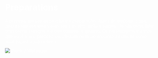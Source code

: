 <style>
    * { color:white; }
</style>

<script>

    import {storeSumario} from "$lib/ts/storeSumario";
    storeSumario.set([{"id":"Preparations"}]);

</script>

<span id="Preparations" />

# Preparations

A primeira metade da batalha é a preparação. Antes de qualquer coisa, discuta sua estratégia com seu parceiro: atribua papéis, decida como lidar com certos inimigos e o que comprar e quando. Os personagens e armas que você e seu parceiro escolheram no início afetarão a maneira como você jogará o jogo inteiro.

![Shank 2 Wallpaper](https://steamuserimages-a.akamaihd.net/ugc/583532302606123378/2EF82251E196FB9D2A22F4588266A8FAC2F52537/)
